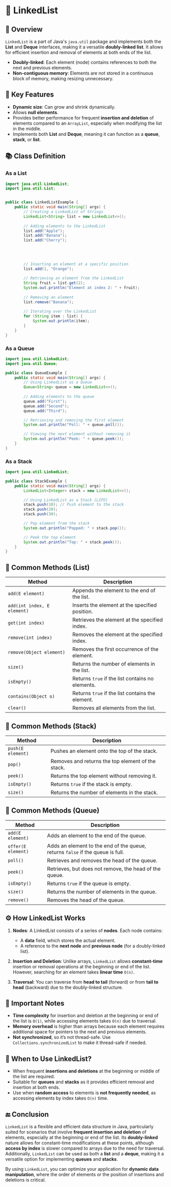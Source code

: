 # 📘 LinkedList

## 📝 Overview
`LinkedList` is a part of Java's `java.util` package and implements both the **List** and **Deque** interfaces, making it a versatile **doubly-linked list**. It allows for efficient insertion and removal of elements at both ends of the list.

- **Doubly-linked**: Each element (node) contains references to both the next and previous elements.
- **Non-contiguous memory**: Elements are not stored in a continuous block of memory, making resizing unnecessary.

## 🧩 Key Features
- **Dynamic size**: Can grow and shrink dynamically.
- Allows **null elements**.
- Provides better performance for frequent **insertion and deletion** of elements compared to an `ArrayList`, especially when modifying the list in the middle.
- Implements both **List** and **Deque**, meaning it can function as a **queue**, **stack**, or **list**.

## 📚 Class Definition

### As a List

```java
import java.util.LinkedList;
import java.util.List;


public class LinkedListExample {
    public static void main(String[] args) {
        // Creating a LinkedList of Strings
        LinkedList<String> list = new LinkedList<>();
        
        // Adding elements to the LinkedList
        list.add("Apple");
        list.add("Banana");
        list.add("Cherry");
        
        
        
        
        // Inserting an element at a specific position
        list.add(1, "Orange");
        
        // Retrieving an element from the LinkedList
        String fruit = list.get(2);
        System.out.println("Element at index 2: " + fruit);
        
        // Removing an element
        list.remove("Banana");
        
        // Iterating over the LinkedList
        for (String item : list) {
            System.out.println(item);
        }
    }
}
```
### As a Queue
```java
import java.util.LinkedList;
import java.util.Queue;

public class QueueExample {
    public static void main(String[] args) {
        // Using LinkedList as a Queue
        Queue<String> queue = new LinkedList<>();
        
        // Adding elements to the queue
        queue.add("First");
        queue.add("Second");
        queue.add("Third");

        // Retrieving and removing the first element
        System.out.println("Poll: " + queue.poll());

        // Viewing the next element without removing it
        System.out.println("Peek: " + queue.peek());
    }
}
```
### As a Stack
```java
import java.util.LinkedList;

public class StackExample {
    public static void main(String[] args) {
        LinkedList<Integer> stack = new LinkedList<>();

        // Using LinkedList as a Stack (LIFO)
        stack.push(10); // Push element to the stack
        stack.push(20);
        stack.push(30);

        // Pop element from the stack
        System.out.println("Popped: " + stack.pop());

        // Peek the top element
        System.out.println("Top: " + stack.peek());
    }
}
```


## 🚀 Common Methods (List)

| **Method**                              | **Description**                                |
|-----------------------------------------|------------------------------------------------|
| `add(E element)`                        | Appends the element to the end of the list.    |
| `add(int index, E element)`             | Inserts the element at the specified position. |
| `get(int index)`                        | Retrieves the element at the specified index.  |
| `remove(int index)`                     | Removes the element at the specified index.    |
| `remove(Object element)`                | Removes the first occurrence of the element.   |
| `size()`                                | Returns the number of elements in the list.    |
| `isEmpty()`                             | Returns `true` if the list contains no elements.|
| `contains(Object o)`                    | Returns `true` if the list contains the element.|
| `clear()`                               | Removes all elements from the list.            |

## 🚀 Common Methods (Stack)

| **Method**                              | **Description**                                |
|-----------------------------------------|------------------------------------------------|
| `push(E element)`                       | Pushes an element onto the top of the stack.   |
| `pop()`                                 | Removes and returns the top element of the stack.|
| `peek()`                                | Returns the top element without removing it.   |
| `isEmpty()`                             | Returns `true` if the stack is empty.          |
| `size()`                                | Returns the number of elements in the stack.   |

## 🚀 Common Methods (Queue)

| **Method**                              | **Description**                                |
|-----------------------------------------|------------------------------------------------|
| `add(E element)`                        | Adds an element to the end of the queue.       |
| `offer(E element)`                      | Adds an element to the end of the queue, returns `false` if the queue is full. |
| `poll()`                                | Retrieves and removes the head of the queue.   |
| `peek()`                                | Retrieves, but does not remove, the head of the queue. |
| `isEmpty()`                             | Returns `true` if the queue is empty.          |
| `size()`                                | Returns the number of elements in the queue.   |
| `remove()`                              | Removes the head of the queue.                 |



## ⚙️ How LinkedList Works
1. **Nodes**: A LinkedList consists of a series of **nodes**. Each node contains:
    - A **data** field, which stores the actual element.
    - A reference to the **next node** and **previous node** (for a doubly-linked list).

2. **Insertion and Deletion**: Unlike arrays, `LinkedList` allows **constant-time** insertion or removal operations at the beginning or end of the list. However, searching for an element takes **linear time** `O(n)`.

3. **Traversal**: You can traverse from **head to tail** (forward) or from **tail to head** (backward) due to the doubly-linked structure.

## 🔐 Important Notes
- **Time complexity** for insertion and deletion at the beginning or end of the list is `O(1)`, while accessing elements takes `O(n)` due to traversal.
- **Memory overhead** is higher than arrays because each element requires additional space for pointers to the next and previous elements.
- **Not synchronized**, so it’s not thread-safe. Use `Collections.synchronizedList` to make it thread-safe if needed.

## 🎯 When to Use LinkedList?
- When frequent **insertions and deletions** at the beginning or middle of the list are required.
- Suitable for **queues** and **stacks** as it provides efficient removal and insertion at both ends.
- Use when **random access** to elements is **not frequently needed**, as accessing elements by index takes `O(n)` time.

## 🔚 Conclusion

`LinkedList` is a flexible and efficient data structure in Java, particularly suited for scenarios that involve **frequent insertion and deletion** of elements, especially at the beginning or end of the list. Its **doubly-linked** nature allows for constant-time modifications at these points, although **access by index** is slower compared to arrays due to the need for traversal. Additionally, `LinkedList` can be used as both a **list** and a **deque**, making it a versatile option for implementing **queues** and **stacks**.

By using `LinkedList`, you can optimize your application for **dynamic data manipulation**, where the order of elements or the position of insertions and deletions is critical.